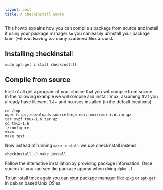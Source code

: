 ```yaml
---
layout: post
title: A checkinstall howto
---
```


This howto explains how you can compile a package from source and install it
using your package manager so you can easily uninstall your package later 
(without leaving too many scattered files around.
<!-- more -->
## Installing checkinstall

    sudo apt-get install checkinstall


## Compile from source

First of all get a program of your choice that you will compile from source.
In the following example we will compile and install tmux, assuming that you
already have libevent 1.4+ and ncurses installed (in the default locations).

    cd /tmp
    wget http://downloads.sourceforge.net/tmux/tmux-1.6.tar.gz
    tar xvzf tmux-1.6.tar.gz
    cd tmux-1.6
    ./configure
    make
    make test

Now instead of running  `make install` we use checkinstall instead

    checkinstall -D make install

Follow the interactive installation by providing package information.
Once succesful you can see the package appear when doing `dpkg -l`.

To uninstall tmux again you can your package manager like `dpkg` or `apt-get`
in debian based Unix OS'es
